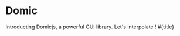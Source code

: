 <!--

title = "Domic App"

-->

Domic
=====

Introducting Domicjs, a powerful GUI library.
Let's interpolate ! #{title}
